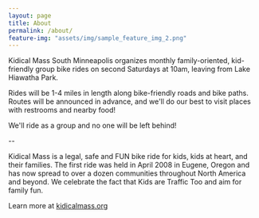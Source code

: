 ```yaml
---
layout: page
title: About
permalink: /about/
feature-img: "assets/img/sample_feature_img_2.png"
---
```


Kidical Mass South Minneapolis organizes monthly family-oriented, kid-friendly group bike rides on second Saturdays at 10am, leaving from Lake Hiawatha Park.

Rides will be 1-4 miles in length along bike-friendly roads and bike paths. Routes will be announced in advance, and we'll do our best to visit places with restrooms and nearby food!

We'll ride as a group and no one will be left behind!

--

Kidical Mass is a legal, safe and FUN bike ride for kids, kids at heart, and their families. The first ride was held in April 2008 in Eugene, Oregon and has now spread to over a dozen communities throughout North America and beyond. We celebrate the fact that Kids are Traffic Too and aim for family fun.

Learn more at [kidicalmass.org](http://www.kidicalmass.org/)
